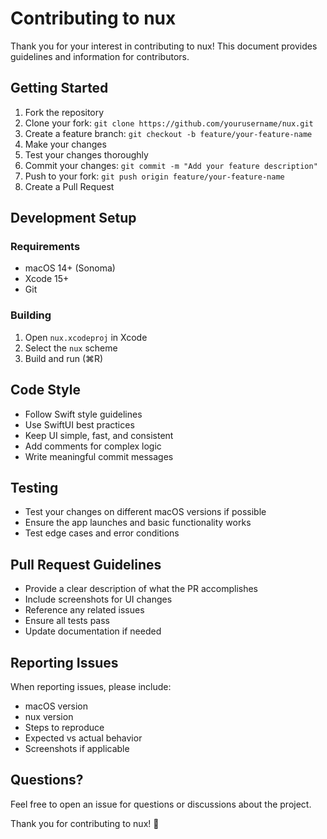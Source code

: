 # Contributing to nux

Thank you for your interest in contributing to nux! This document provides guidelines and information for contributors.

## Getting Started

1. Fork the repository
2. Clone your fork: `git clone https://github.com/yourusername/nux.git`
3. Create a feature branch: `git checkout -b feature/your-feature-name`
4. Make your changes
5. Test your changes thoroughly
6. Commit your changes: `git commit -m "Add your feature description"`
7. Push to your fork: `git push origin feature/your-feature-name`
8. Create a Pull Request

## Development Setup

### Requirements

- macOS 14+ (Sonoma)
- Xcode 15+
- Git

### Building

1. Open `nux.xcodeproj` in Xcode
2. Select the `nux` scheme
3. Build and run (⌘R)

## Code Style

- Follow Swift style guidelines
- Use SwiftUI best practices
- Keep UI simple, fast, and consistent
- Add comments for complex logic
- Write meaningful commit messages

## Testing

- Test your changes on different macOS versions if possible
- Ensure the app launches and basic functionality works
- Test edge cases and error conditions

## Pull Request Guidelines

- Provide a clear description of what the PR accomplishes
- Include screenshots for UI changes
- Reference any related issues
- Ensure all tests pass
- Update documentation if needed

## Reporting Issues

When reporting issues, please include:

- macOS version
- nux version
- Steps to reproduce
- Expected vs actual behavior
- Screenshots if applicable

## Questions?

Feel free to open an issue for questions or discussions about the project.

Thank you for contributing to nux! 🚀
